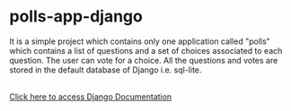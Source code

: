 # polls-app-django

It is a simple project which contains only one application called "polls" which contains a list of questions and a set of choices associated to each question.
The user can vote for a choice. All the questions and votes are stored in the default database of Django i.e. sql-lite.

<br> <a href="https://docs.djangoproject.com/en/4.0/intro/tutorial01/"> Click here to access Django Documentation</a>
